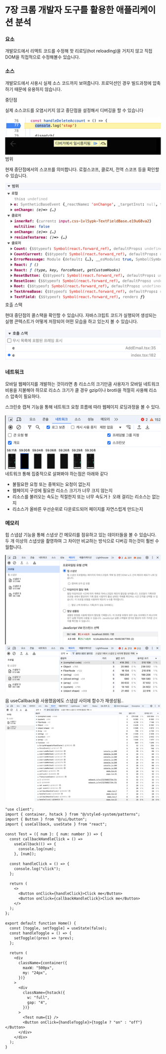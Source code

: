 # 7장 크롬 개발자 도구를 활용한 애플리케이션 분석

### 요소

개발모드에서 리액트 코드를 수정해 핫 리로딩(hot reloading)을 거치지 않고 직접 DOM을 직접적으로 수정해볼수 있습니다.

### 소스

개발모드에서 사용시 실제 소스 코드까지 보여줍니다. 프로덕션인 경우 빌드과정에 압축하기 때문에 유용하지 않습니다.

중단점

실제 소스코드를 오염시키지 않고 중단점을 설정해서 디버깅을 할 수 있습니다

![Alt text](image.png)
![Alt text](image-1.png)
범위

현재 중단점에서의 스코프를 의미합니다. 로컬스코프, 클로저, 전역 스코프 등을 확인할 수 있습니다.

![Alt text](image-2.png)
호출 스택

현대 중단점의 콜스택을 확인할 수 있습니다. 자바스크립트 코드가 실행되어 생성되는 실행 콘텍스트가 어떻게 저장되어 어떤 모습을 하고 있는지 볼 수 있습니다.

![Alt text](image-3.png)

### 네트워크

모바일 웹페이지를 개발하는 것이라면 총 리소스의 크기만큼 사용자가 모바일 네트워크 비용을 지불해야 하므로 리소스 크기가 클 경우 gzip이나 brotli을 적절히 사용해 리소스 압축이 필요하다.

스크린숏 캡쳐 기능을 통해 네트워크 요청 흐름에 따라 웹페이지 로딩과정을 볼 수 있다.

![Alt text](image-4.png)
네트워크 통해 집중적으로 살펴봐야 하는점은 아래와 같다

- 불필요한 요청 또는 중복되는 요청이 없는지
- 웹페이지 구성에 필요한 리소스 크기가 너무 크지 않는지
- 리소스를 불러오는 속도는 적절한지 또는 너무 속도거ㅏ 오래 걸리는 리소스는 없는지
- 리소스가 올바른 우선순위로 다운로드되어 페이지를 자연스럽게 만드는지

### 메모리

힙 스냅샵 기능을 통해 스냅샷 간 메모리를 점유하고 있는 데이터들을 볼 수 있습니다. 두 개 이상의 스냅샷을 촬영하여 그 차이만 비교하는 방식으로 디버깅 하는것이 훨씬 수월합니다.

![Alt text](image-5.png)
![Alt text](image-6.png)

음 useCallback을 사용했음에도 스냅샵 사이에 함수가 재생성됨..
![Alt text](image-7.png)

```tsx
"use client";
import { container, hstack } from "@/styled-system/patterns";
import { Button } from "@/ui/button";
import { useCallback, useState } from "react";

const Test = ({ num }: { num: number }) => {
  const callbackHandleClick = () =>
    useCallback(() => {
      console.log(num);
    }, [num]);

  const handleClick = () => {
    console.log("click");
  };

  return (
    <>
      <Button onClick={handleClick}>Click me</Button>
      <Button onClick={callbackHandleClick}>Click me</Button>
    </>
  );
};

export default function Home() {
  const [toggle, setToggle] = useState(false);
  const handleToggle = () => {
    setToggle((prev) => !prev);
  };

  return (
    <div
      className={container({
        maxW: "500px",
        my: "24px",
      })}
    >
      <div
        className={hstack({
          w: "full",
          gap: "4",
        })}
      >
        <Test num={1} />
        <Button onClick={handleToggle}>{toggle ? "on" : "off"}</Button>
      </div>
    </div>
  );
}
```
